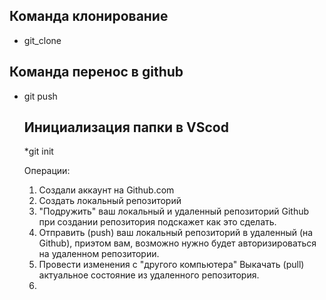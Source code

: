 ## Команда клонирование

* git_clone

## Команда перенос в github

* git push

  ## Инициализация папки в VScod

  *git init

  Операции:
  1. Создали аккаунт на Github.com
  2. Создать локальный репозиторий
  3. "Подружить" ваш локальный и удаленный репозиторий Github при создании репозитория  подскажет как это сделать.
  4. Отправить (push) ваш локальный репозиторий в удаленный (на Github), приэтом вам, возможно нужно будет авторизироваться на удаленном репозитории.
  5. Провести изменения с "другого компьютера" 
  Выкачать (pull) актуальное состояние из удаленного репозитория.
  6. 


  

